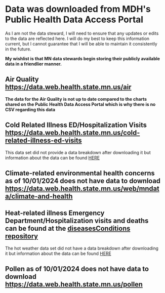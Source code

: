 # Data was downloaded from MDH's Public Health Data Access Portal 
As I am not the data steward, I will need to ensure that any updates or edits to the data are reflected here. I will do my best to keep this information current, but I cannot guarantee that I will be able to maintain it consistently in the future.

**My wishlist is that MN data stewards begin storing their publicly available data in a friendlier manner.**

## Air Quality https://data.web.health.state.mn.us/air  
**The data for the Air Quality is not up to date compared to the charts shared on the Public Health Data Access Portal which is why there is no CSV regarding this data**

## Cold Related Illness ED/Hospitalization Visits https://data.web.health.state.mn.us/cold-related-illness-ed-visits  
This data set did not provide a data breakdown after downloading it but information about the data can be found [HERE](https://data.web.health.state.mn.us/cold_related_illness_metadata)

## Climate-related environmental health concerns as of 10/01/2024 does not have data to download https://data.web.health.state.mn.us/web/mndata/climate-and-health

## Heat-related illness Emergency Department/Hospitalization visits and deaths can be found at the [diseasesConditions repository](https://github.com/quincountychsmn/MN_PublicData/tree/main/MN_PHDAP/diseasesConditions)  
The hot weather data set did not have a data breakdown after downloading it but information about the data can be found [HERE](https://data.web.health.state.mn.us/hot_weather)

## Pollen as of 10/01/2024 does not have data to download https://data.web.health.state.mn.us/pollen
